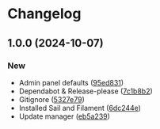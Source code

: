# Changelog

## 1.0.0 (2024-10-07)


### New

* Admin panel defaults ([95ed831](https://github.com/I-T-It/filament-scaffold/commit/95ed83128b4fae16002d33f75a221de2b707d8ca))
* Dependabot & Release-please ([7c1b8b2](https://github.com/I-T-It/filament-scaffold/commit/7c1b8b214d75ddd19a4717dc6dc6b2ea123bbec4))
* Gitignore ([5327e79](https://github.com/I-T-It/filament-scaffold/commit/5327e79eb2c6ed56bc6da564859f93abe5b25929))
* Installed Sail and Filament ([6dc244e](https://github.com/I-T-It/filament-scaffold/commit/6dc244e8f503e68451752ee45c07ef45ae4ba42d))
* Update manager ([eb5a239](https://github.com/I-T-It/filament-scaffold/commit/eb5a23944588d43e1a541b3b3d76ddb834102a0e))
